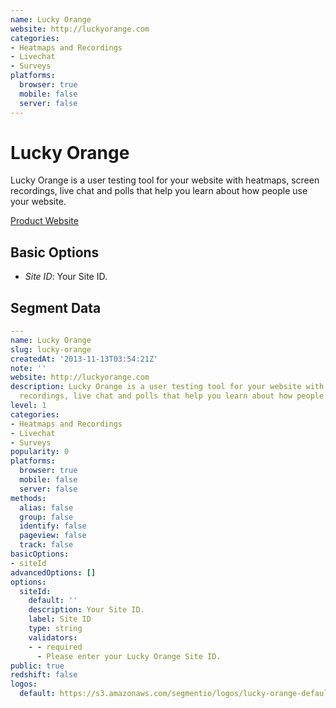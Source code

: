 ```yaml
---
name: Lucky Orange
website: http://luckyorange.com
categories:
- Heatmaps and Recordings
- Livechat
- Surveys
platforms:
  browser: true
  mobile: false
  server: false
---
```


# Lucky Orange

Lucky Orange is a user testing tool for your website with heatmaps, screen recordings, live chat and polls that help you learn about how people use your website.

[Product Website](http://luckyorange.com)

## Basic Options

- *Site ID*: Your Site ID.


## Segment Data
```yaml
---
name: Lucky Orange
slug: lucky-orange
createdAt: '2013-11-13T03:54:21Z'
note: ''
website: http://luckyorange.com
description: Lucky Orange is a user testing tool for your website with heatmaps, screen
  recordings, live chat and polls that help you learn about how people use your website.
level: 1
categories:
- Heatmaps and Recordings
- Livechat
- Surveys
popularity: 0
platforms:
  browser: true
  mobile: false
  server: false
methods:
  alias: false
  group: false
  identify: false
  pageview: false
  track: false
basicOptions:
- siteId
advancedOptions: []
options:
  siteId:
    default: ''
    description: Your Site ID.
    label: Site ID
    type: string
    validators:
    - - required
      - Please enter your Lucky Orange Site ID.
public: true
redshift: false
logos:
  default: https://s3.amazonaws.com/segmentio/logos/lucky-orange-default.png

```

